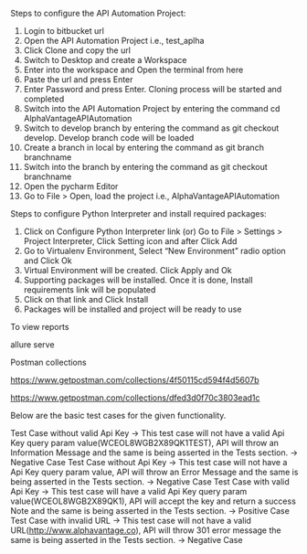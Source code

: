 Steps to configure the API Automation Project:

1) Login to bitbucket url 
2) Open the API Automation Project i.e., test_aplha
3) Click Clone and copy the url
4) Switch to Desktop and create a Workspace
5) Enter into the workspace and Open the terminal from here
6) Paste the url and press Enter
7) Enter Password and press Enter. Cloning process will be started and completed
8) Switch into the API Automation Project by entering the command cd AlphaVantageAPIAutomation
9) Switch to develop branch by entering the command as git checkout develop. Develop branch code will be loaded
10) Create a branch in local by entering the command as git branch branchname
11) Switch into the branch by entering the command as git checkout branchname
12) Open the pycharm Editor
13) Go to File > Open, load the project i.e., AlphaVantageAPIAutomation

Steps to configure Python Interpreter and install required packages:
1) Click on Configure Python Interpreter link (or) Go to File > Settings > Project Interpreter, Click Setting icon and after Click Add
2) Go to Virtualenv Environment, Select “New Environment” radio option and Click Ok
3) Virtual Environment will be created. Click Apply and Ok
4) Supporting packages will be installed. Once it is done, Install requirements link will be populated
5) Click on that link and Click Install
6) Packages will be installed and project will be ready to use

To view reports

allure serve <path to the reports folder>

Postman collections


https://www.getpostman.com/collections/4f50115cd594f4d5607b


https://www.getpostman.com/collections/dfed3d0f70c3803ead1c

 

Below are the basic test cases for the given functionality.


Test Case without valid Api Key -> This test case will not have a valid Api Key query param value(WCEOL8WGB2X89QK1TEST), API will throw an Information Message and the same is being asserted in the Tests section. -> Negative Case
Test Case without Api Key -> This test case will not have a Api Key query param value, API will throw an Error Message and the same is being asserted in the Tests section. -> Negative Case
Test Case with valid Api Key -> This test case will have a valid Api Key query param value(WCEOL8WGB2X89QK1), API will accept the key and return a success Note and the same is being asserted in the Tests section. -> Positive Case
Test Case with invalid URL -> This test case will not have a valid URL(http://www.alphavantage.co), API will throw 301 error message the same is being asserted in the Tests section. -> Negative Case






